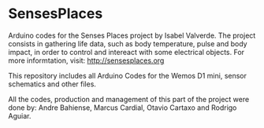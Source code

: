 # SensesPlaces
Arduino codes for the Senses Places project by Isabel Valverde.
The project consists in gathering life data, such as body temperature, pulse and body impact, in order to control and intereact with some electrical objects.
For more informtation, visit: http://sensesplaces.org

This repository includes all Arduino Codes for the Wemos D1 mini, sensor schematics and other files.

All the codes, production and management of this part of the project were done by: Andre Bahiense, Marcus Cardial, Otavio Cartaxo and Rodrigo Aguiar.

